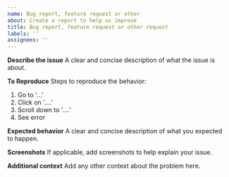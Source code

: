 ```yaml
---
name: Bug report, feature request or other
about: Create a report to help us improve
title: Bug report, feature request or other request
labels: ''
assignees: ''
---
```


**Describe the issue**
A clear and concise description of what the issue is about.

**To Reproduce**
Steps to reproduce the behavior:
1. Go to '...'
2. Click on '....'
3. Scroll down to '....'
4. See error

**Expected behavior**
A clear and concise description of what you expected to happen.

**Screenshots**
If applicable, add screenshots to help explain your issue.

**Additional context**
Add any other context about the problem here.
